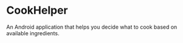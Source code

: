 # CookHelper

An Android application that helps you decide what to cook based on available ingredients.
